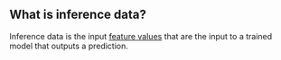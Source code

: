 What is inference data?
-----------------------

Inference data is the input [feature values](http://www.hopsworks.ai/dictionary/feature-value) that are the input to a trained model that outputs a prediction.

